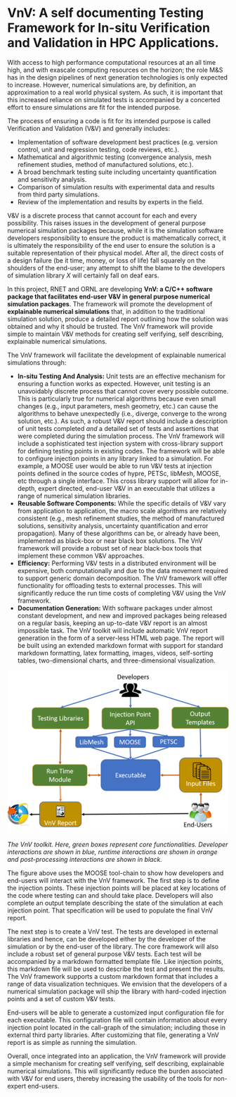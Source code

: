# VnV: A self documenting Testing Framework for In-situ Verification and Validation in HPC Applications.

With access to high performance computational resources at an all time high, and with exascale computing resources on the horizon; the role M&S has in the design pipelines of next generation technologies is only expected to increase. However, numerical simulations are, by definition, an approximation to a real world physical system. As such, it is important that this increased reliance on simulated tests is accompanied by a concerted effort to ensure simulations are fit for the intended purpose.
 
The process of ensuring a code is fit for its intended purpose is called Verification and Validation (V&V) and generally includes:
- Implementation of software development best practices (e.g. version control, unit and regression testing, code reviews, etc.).
 - Mathematical and algorithmic testing (convergence analysis, mesh refinement studies, method of manufactured solutions, etc.).
 - A broad benchmark testing suite including uncertainty quantification and sensitivity analysis.
- Comparison of simulation results with experimental data and results from third party simulations. 
- Review of the implementation and results by experts in the field.

V&V is a discrete process that cannot account for each and every possibility. This raises issues in the development of general purpose numerical simulation packages because, while it is the simulation software developers responsibility to ensure the product is mathematically correct, it is ultimately the responsibility of the end user to ensure the solution is a suitable representation of their physical model. After all, the direct costs of a design failure (be it time, money, or loss of life) fall squarely on the shoulders of the end-user; any attempt to shift the blame to the developers of simulation library *X* will certainly fall on deaf ears.

In this project, RNET and ORNL are developing **VnV: a C/C++ software package that facilitates end-user V&V in general purpose numerical simulation packages**. The framework will promote the development of **explainable numerical simulations** that, in addition to the traditional simulation solution, produce a detailed report outlining how the solution was obtained and why it should be trusted. The VnV framework will provide simple to maintain V&V methods for creating  self verifying, self describing, explainable numerical simulations.

 The VnV framework will facilitate the development of explainable numerical simulations through:
- **In-situ Testing And Analysis:** Unit tests are an effective mechanism for ensuring a function works as expected. However, unit testing is an unavoidably discrete process that cannot cover every possible outcome. This is particularly true for numerical algorithms because even small changes (e.g., input parameters, mesh geometry, etc.) can cause the algorithms to behave unexpectedly (i.e., diverge, converge to the wrong solution, etc.). As such, a robust V&V report should include a description of unit tests completed *and* a detailed set of tests and assertions that were completed during the simulation process. The VnV framework will include a sophisticated test injection system with cross-library support for defining testing points in existing codes. The framework will be able to configure injection points in any library linked to a simulation. For example, a MOOSE user would be able to run V&V tests at injection points defined in the source codes of hypre, PETSc, libMesh, MOOSE, etc through a single interface. This cross library support will allow for in-depth, expert directed, end-user V&V in an executable that utilizes a range of numerical simulation libraries.
- **Reusable Software Components:** While the specific details of V&V vary from application to application, the macro scale algorithms are relatively consistent (e.g., mesh refinement studies, the method of manufactured solutions, sensitivity analysis, uncertainty quantification and error propagation). Many of these algorithms can be, or already have been, implemented as black-box or near black box solutions. The VnV framework will provide a robust set of near black-box tools that implement these common V&V approaches.
- **Efficiency:** Performing V&V tests in a distributed environment will be expensive, both computationally and due to the data movement required to support generic domain decomposition. The VnV framework will offer functionality for offloading tests to external processes. This will significantly reduce the run time costs of completing V&V using the VnV framework.
- **Documentation Generation:** With software packages under almost constant development, and new and improved packages being released on a regular basis, keeping an up-to-date V&V report is an almost impossible task. The VnV toolkit will include automatic VnV report generation in the form of a server-less HTML web page. The report will be built using an extended markdown format with support for standard markdown formatting, latex formatting, images, videos, self-sorting tables, two-dimensional charts, and three-dimensional visualization.
 
![](docs/figures/VnVOut.png)

*The VnV toolkit. Here, green boxes represent core functionalities. Developer interactions are shown in blue, runtime interactions are shown in orange and post-processing interactions are shown in black.*

The figure above uses the MOOSE tool-chain to show how developers and end-users will interact with the VnV framework. The first step is to define the injection points. These injection points will be placed at key locations of the code where testing can and should take place. Developers will also complete an output template describing the state of the simulation at each injection point. That specification will be used to populate the final VnV report.

The next step is to create a VnV test. The tests are developed in external libraries and hence, can be developed either by the developer of the simulation or by the end-user of the library. The core framework will also include a robust set of general purpose V&V tests. Each test will be accompanied by a markdown formatted template file. Like injection points, this markdown file will be used to describe the test and present the results. The VnV framework supports a custom markdown format that includes a range of data visualization techniques. We envision that the developers of a numerical simulation package will ship the library with hard-coded injection points and a set of custom V&V tests.

End-users will be able to generate a customized input configuration file for each executable. This configuration file will contain information about every injection point located in the call-graph of the simulation; including those in external third party libraries. After customizing that file, generating a VnV report is as simple as running the simulation.

Overall, once integrated into an application, the VnV framework will provide a simple mechanism for creating self verifying, self describing, explainable numerical simulations. This will significantly reduce the burden associated with V&V for end users, thereby increasing the usability of the tools for non-expert end-users. 
